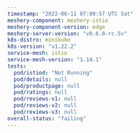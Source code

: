 ```yaml
---
timestamp: "2022-06-11 07:09:57 UTC Sat"
meshery-component: meshery-istio
meshery-component-version: edge
meshery-server-version: "v0.6.0-rc.5v"
k8s-distro: minikube
k8s-version: "v1.22.2"
service-mesh: istio
service-mesh-version: "1.14.1"
tests:
  pod/istiod: "Not Running"
  pod/details: null
  pod/productpage: null
  pod/ratings: null
  pod/reviews-v1: null
  pod/reviews-v2: null
  pod/reviews-v3: null
overall-status: "failing"
---
```

